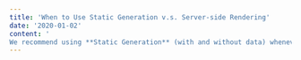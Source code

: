 ```yaml
---
title: 'When to Use Static Generation v.s. Server-side Rendering'
date: '2020-01-02'
content: '
We recommend using **Static Generation** (with and without data) whenever possible because your page can be built once and served by CDN, which makes it much faster than having a server render the page on every request.'
---
```

